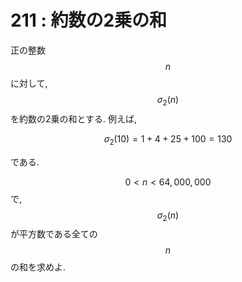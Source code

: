# 211 : 約数の2乗の和

正の整数 $$n$$ に対して, $$\sigma_{2}(n)$$を約数の2乗の和とする. 例えば,

$$
\sigma_{2}(10) = 1 + 4 + 25 + 100 = 130
$$

である.

$$0 \lt n \lt 64,000,000$$ で, $$\sigma_{2}(n)$$ が平方数である全ての $$n$$ の和を求めよ.

